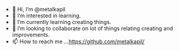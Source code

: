 - 👋 Hi, I’m @metalkapil
- 👀 I’m interested in learning.
- 🌱 I’m currently learning creating things.
- 💞️ I’m looking to collaborate on lot of things relating creating and improvements.
- 📫 How to reach me ...<https://github.com/metalkapil/>

<!---
metalkapil/metalkapil is a ✨ special ✨ repository because its `README.md` (this file) appears on your GitHub profile.
You can click the Preview link to take a look at your changes.
--->
